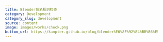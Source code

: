 ```yaml
---
title: Blender命名规则检查
category: Development
category_slug: development
source: content
image: images/works/check.png
button_url: https://kampter.github.io/blog/blender%E6%8F%92%E4%BB%B6%E5%88%B6%E4%BD%9C%E5%BF%83%E5%BE%97/
---
```




